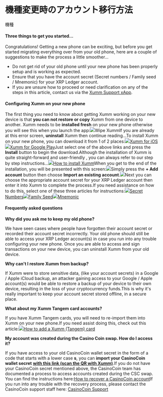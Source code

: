 # 機種変更時のアカウント移行方法



機種

#### Three things to get you started... <a href="#three-things-to-get-you-started" id="three-things-to-get-you-started"></a>

Congratulations! Getting a new phone can be exciting, but before you get started migrating everything over from your old phone, here are a couple of suggestions to make the process a little smoother...

* Do not get rid of your old phone until your new phone has been properly setup and is working as expected.
* Ensure that you have the account secret (Secret numbers / Family seed / Mnemonic) for your XRP Ledger account.
* If you are unsure how to proceed or need clarification on any of the steps in this article, contact us via the [Xumm Support xApp](https://xumm.app/detect/xapp:xumm.support).

#### Configuring Xumm on your new phone <a href="#configuring-xumm-on-your-new-phone" id="configuring-xumm-on-your-new-phone"></a>

The first thing you need to know about getting Xumm working on your new device is that **you can not restore or copy** Xumm from one device to another. Xumm needs to be **installed fresh** on your new phone otherwise you will see this when you launch the app:![](https://3130654347-files.gitbook.io/\~/files/v0/b/gitbook-x-prod.appspot.com/o/spaces%2FMiHAzvIPISVuuzt0AeOR%2Fuploads%2F3KBwaJPL2achMxrKigOV%2FWipe%20Xumm.jpg?alt=media\&token=ef3e7063-7a4e-4ac5-8880-6b9aa92ceb84)Wipe XummIf you are already at this error screen, **uninstall** Xumm then continue reading...To install Xumm on your new phone, you can download it from 1 of 2 places:[![](https://www.gitbook.com/cdn-cgi/image/width=371,dpr=2,format=auto/https%3A%2F%2F3130654347-files.gitbook.io%2F\~%2Ffiles%2Fv0%2Fb%2Fgitbook-x-prod.appspot.com%2Fo%2Fspaces%2FMiHAzvIPISVuuzt0AeOR%2Fuploads%2Fe8hLXbu5888tvLlCTnrd%2FApple%20store%20big.png%3Falt%3Dmedia%26token%3Da3407975-da64-44bb-a195-613d846a78c8)Xumm for iOS](https://apps.apple.com/us/app/xumm/id1492302343)[![](https://www.gitbook.com/cdn-cgi/image/width=371,dpr=2,format=auto/https%3A%2F%2F3130654347-files.gitbook.io%2F\~%2Ffiles%2Fv0%2Fb%2Fgitbook-x-prod.appspot.com%2Fo%2Fspaces%2FMiHAzvIPISVuuzt0AeOR%2Fuploads%2F3NtNHe9Qdv2V3KhiA9Hn%2FGoogle%20store%20big.png%3Falt%3Dmedia%26token%3D3c6e3c6b-d2d2-4132-bcce-da1148dd4545)Xumm for Google Play](https://play.google.com/store/apps/details?id=com.xrpllabs.xumm)Just select one of the above links and press the **Install** button to begin the download.Although the installation of Xumm is quite straight-forward and user-friendly , you can always refer to our step by step instructions...[![](https://www.gitbook.com/cdn-cgi/image/width=371,dpr=2,format=auto/https%3A%2F%2F3130654347-files.gitbook.io%2F\~%2Ffiles%2Fv0%2Fb%2Fgitbook-x-prod.appspot.com%2Fo%2Fspaces%2FMiHAzvIPISVuuzt0AeOR%2Fuploads%2FiOADCyhxm0ZwGxKWc4JE%2Fvault%20%20van%20gogh%20style.png%3Falt%3Dmedia%26token%3D78c0a1e4-a7af-4824-b7e9-c739e71a5ba6)How to install Xumm](https://help.xumm.app/app/getting-started-with-xumm/installing-xumm)When you get to the end of the installation, you will be presented with this screen:![](https://3130654347-files.gitbook.io/\~/files/v0/b/gitbook-x-prod.appspot.com/o/spaces%2FMiHAzvIPISVuuzt0AeOR%2Fuploads%2FLpLvAtSFQlm0u54rgkLQ%2FInstall%20-%20Page%207.png?alt=media\&token=a09f92f6-ab46-421d-aed2-f619c7275f48)Simply press the **+ Add account** button then choose **Import an existing account**.![](https://3130654347-files.gitbook.io/\~/files/v0/b/gitbook-x-prod.appspot.com/o/spaces%2FMiHAzvIPISVuuzt0AeOR%2Fuploads%2Fp6Poggprp4VoSpkq7uxX%2FImport%20an%20existin%20account%20button.png?alt=media\&token=d221f3ca-030e-4c56-b73e-8f77edb66234)Next you can choose the appropriate account secret for your XRP Ledger account then enter it into Xumm to complete the process.If you need assistance on how to do this, select one of these three articles for instructions:[![](https://www.gitbook.com/cdn-cgi/image/width=371,dpr=2,format=auto/https%3A%2F%2F3130654347-files.gitbook.io%2F\~%2Ffiles%2Fv0%2Fb%2Fgitbook-x-prod.appspot.com%2Fo%2Fspaces%2FMiHAzvIPISVuuzt0AeOR%2Fuploads%2F4Kka88F5rUZBlcJ78Fqb%2FSecret%20numbers.png%3Falt%3Dmedia%26token%3D45e4c708-dcf2-4a1c-82e5-470995aa4e8c)Secret Numbers](https://help.xumm.app/app/getting-started-with-xumm/importing-your-account/...with-secret-numbers)[![](https://www.gitbook.com/cdn-cgi/image/width=371,dpr=2,format=auto/https%3A%2F%2F3130654347-files.gitbook.io%2F\~%2Ffiles%2Fv0%2Fb%2Fgitbook-x-prod.appspot.com%2Fo%2Fspaces%2FMiHAzvIPISVuuzt0AeOR%2Fuploads%2FYh93fvNkCeagLOa0ipMx%2FFamily%20Seed.png%3Falt%3Dmedia%26token%3Dc5dfbfb8-a299-4e0c-87b6-19ca98859e38)Family Seed](https://help.xumm.app/app/getting-started-with-xumm/importing-your-account/...with-a-family-seed)[![](https://www.gitbook.com/cdn-cgi/image/width=371,dpr=2,format=auto/https%3A%2F%2F3130654347-files.gitbook.io%2F\~%2Ffiles%2Fv0%2Fb%2Fgitbook-x-prod.appspot.com%2Fo%2Fspaces%2FMiHAzvIPISVuuzt0AeOR%2Fuploads%2FqsNFonRTKMudgwiEs4V5%2FMnemonic.png%3Falt%3Dmedia%26token%3Dc092efda-e919-4741-86a9-439efb076774)Mnemonic](https://help.xumm.app/app/getting-started-with-xumm/importing-your-account/...with-a-mnemonic)

#### Frequently asked questions <a href="#frequently-asked-questions" id="frequently-asked-questions"></a>

**Why did you ask me to keep my old phone?**

We have seen cases where people have forgotten their account secret or recorded their account secret incorrectly. Your old phone should still be able to access your XRP Ledger account(s) in case you run into any trouble configuring your new phone. Once you are able to access and sign transactions on your new device, you can uninstall Xumm from your old device.

**Why can't I restore Xumm from backup?**

If Xumm were to store sensitive data, (like your account secrets) in a Google / Apple iCloud backup, an attacker gaining access to your Google / Apple account(s) would be able to restore a backup of your device to their own device, resulting in the loss of your cryptocurrency funds.This is why it's really important to keep your account secret stored offline, in a secure place.

**What about my Xumm Tangem card accounts?**

If you have Xumm Tangem cards, you will need to re-import them into Xumm on your new phone.If you need assist doing this, check out this article:[![](https://www.gitbook.com/cdn-cgi/image/width=371,dpr=2,format=auto/https%3A%2F%2F3130654347-files.gitbook.io%2F\~%2Ffiles%2Fv0%2Fb%2Fgitbook-x-prod.appspot.com%2Fo%2Fspaces%2FMiHAzvIPISVuuzt0AeOR%2Fuploads%2F5UHfOD1xTNHfekIdArOn%2FImage%20-%20X.png%3Falt%3Dmedia%26token%3Dd0db609b-09d4-4f40-a444-f26fd4ee66c8)How to add a Xumm (Tangem) card](https://help.xumm.app/app/getting-started-with-xumm/importing-your-account/...a-xumm-tangem-card)

**My account was created during the Casino Coin swap. How do I access it?**

If you have access to your old CasinoCoin wallet secret in the form of a code that starts with a lower case **s**, you can **import your CasinoCoin wallet secret** [**with this link (scan the QR with Xumm)**](https://xumm.app/detect/secret?type=alt-family-seed\&name=CasinoCoin\&alphabet=cpshnaf39wBUDNEGHJKLM4PQRST7VWXYZ2brdeCg65jkm8oFqi1tuvAxyz).If you do not have your CasinoCoin secret mentioned above, the CasinoCoin team has documented a process to access accounts created during the CSC swap. You can find the instructions here:​[How to recover a CasinoCoin account](https://eminence.freshdesk.com/support/solutions/articles/80000965171-how-to-recover-a-swapped-casinocoin-xumm-account)​If you run into any trouble with the recovery process, please contact the CasinoCoin support staff here: [CasinoCoin Support](https://eminence.freshdesk.com/support/tickets/new)

